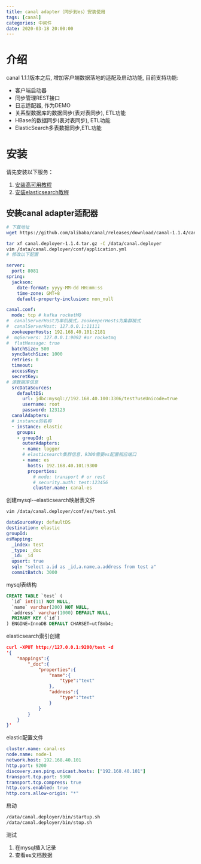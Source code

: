 ```yaml
---
title: canal adapter（同步到es）安装使用
tags: [canal]
categories: 中间件
date: 2020-03-18 20:00:00
---
```


# 介绍

canal 1.1.1版本之后, 增加客户端数据落地的适配及启动功能, 目前支持功能:

- 客户端启动器
- 同步管理REST接口
- 日志适配器, 作为DEMO
- 关系型数据库的数据同步(表对表同步), ETL功能
- HBase的数据同步(表对表同步), ETL功能
- ElasticSearch多表数据同步,ETL功能

# 安装

请先安装以下服务：

1. [安装高可用教程](https://hxqxiaoqi.gitee.io/2020/01/20/canal高可用安装/)
2. [安装elasticsearch教程](https://hxqxiaoqi.gitee.io/2019/08/08/elasticsearch-6.6.1安装/)

## 安装canal adapter适配器

```bash
# 下载地址
wget https://github.com/alibaba/canal/releases/download/canal-1.1.4/canal.deployer-1.1.4.tar.gz

tar xf canal.deployer-1.1.4.tar.gz -C /data/canal.deployer
vim /data/canal.deployer/conf/application.yml
# 修改以下配置
```

```yaml
server:
  port: 8081
spring:
  jackson:
    date-format: yyyy-MM-dd HH:mm:ss
    time-zone: GMT+8
    default-property-inclusion: non_null

canal.conf:
  mode: tcp # kafka rocketMQ
#  canalServerHost为单机模式，zookeeperHosts为集群模式
#  canalServerHost: 127.0.0.1:11111
  zookeeperHosts: 192.168.40.101:2181
#  mqServers: 127.0.0.1:9092 #or rocketmq
#  flatMessage: true
  batchSize: 500
  syncBatchSize: 1000
  retries: 0
  timeout:
  accessKey:
  secretKey:
# 源数据库信息
  srcDataSources:
    defaultDS:
      url: jdbc:mysql://192.168.40.100:3306/test?useUnicode=true
      username: root
      password: 123123
  canalAdapters:
  # instance的名称
  - instance: elastic
    groups:
    - groupId: g1
      outerAdapters:
      - name: logger
      # elasticsearch集群信息，9300需要es配置相应端口
      - name: es
        hosts: 192.168.40.101:9300
        properties:
          # mode: transport # or rest
          # security.auth: test:123456
          cluster.name: canal-es
```

创建mysql--elasticsearch映射表文件

```bash
vim /data/canal.deployer/conf/es/test.yml
```

```yaml
dataSourceKey: defaultDS
destination: elastic
groupId:
esMapping:
  _index: test
  _type: _doc
  _id: _id
  upsert: true
  sql: "select a.id as _id,a.name,a.address from test a"
  commitBatch: 3000
```

mysql表结构

```sql
CREATE TABLE `test` (
  `id` int(11) NOT NULL,
  `name` varchar(200) NOT NULL,
  `address` varchar(1000) DEFAULT NULL,
  PRIMARY KEY (`id`)
) ENGINE=InnoDB DEFAULT CHARSET=utf8mb4;
```

elasticsearch索引创建

```json
curl -XPUT http://127.0.0.1:9200/test -d 
'{
    "mappings":{
        "_doc":{
            "properties":{
                "name":{
                    "type":"text"
                },
                "address":{
                    "type":"text"
                }
            }
        }
    }
}'
```

elastic配置文件

```yaml
cluster.name: canal-es
node.name: node-1
network.host: 192.168.40.101
http.port: 9200
discovery.zen.ping.unicast.hosts: ["192.168.40.101"]
transport.tcp.port: 9300
transport.tcp.compress: true
http.cors.enabled: true
http.cors.allow-origin: "*"
```

启动

```bash
/data/canal.deployer/bin/startup.sh
/data/canal.deployer/bin/stop.sh
```

测试

1. 在mysql插入记录
2. 查看es文档数据